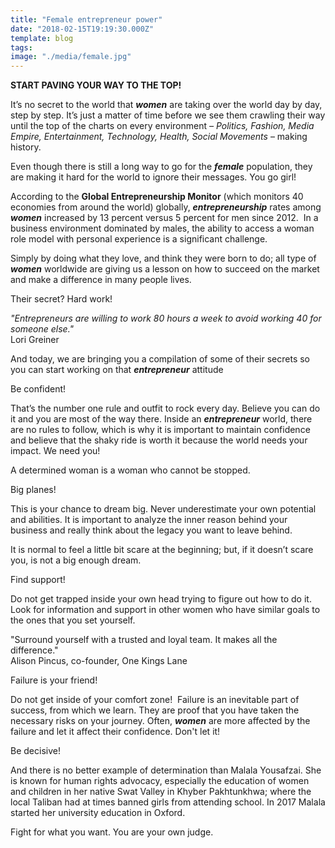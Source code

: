 ```yaml
---
title: "Female entrepreneur power"
date: "2018-02-15T19:19:30.000Z"
template: blog
tags:
image: "./media/female.jpg"
---
```


**START PAVING YOUR WAY TO THE TOP!**

It’s no secret to the world that **_women_** are taking over the world day by day, step by step. It’s just a matter of time before we see them crawling their way until the top of the charts on every environment _– Politics, Fashion, Media Empire, Entertainment, Technology, Health, Social Movements_ – making history. 

Even though there is still a long way to go for the **_female_** population, they are making it hard for the world to ignore their messages. You go girl! 

According to the **Global Entrepreneurship Monitor** (which monitors 40 economies from around the world) globally, **_entrepreneurship_** rates among **_women_** increased by 13 percent versus 5 percent for men since 2012.  In a business environment dominated by males, the ability to access a woman role model with personal experience is a significant challenge.

Simply by doing what they love, and think they were born to do; all type of **_women_** worldwide are giving us a lesson on how to succeed on the market and make a difference in many people lives. 

Their secret? Hard work!

<block-quote>_"Entrepreneurs are willing to work 80 hours a week to avoid working 40 for someone else."_  
Lori Greiner</block-quote>

And today, we are bringing you a compilation of some of their secrets so you can start working on that **_entrepreneur_** attitude

<title-4>Be confident!<title-4>

That’s the number one rule and outfit to rock every day. Believe you can do it and you are most of the way there. Inside an **_entrepreneur_** world, there are no rules to follow, which is why it is important to maintain confidence and believe that the shaky ride is worth it because the world needs your impact. We need you! 

A determined woman is a woman who cannot be stopped.

<title-4>Big planes!<title-4>

This is your chance to dream big. Never underestimate your own potential and abilities. It is important to analyze the inner 
reason behind your business and really think about the legacy you want to leave behind. 

It is normal to feel a little bit scare at the beginning; but, if it doesn’t scare you, is not a big enough dream.

<title-4>Find support!<title-4>

Do not get trapped inside your own head trying to figure out how to do it. Look for information and support in other women who have similar goals to the ones that you set yourself.

<block-quote>"Surround yourself with a trusted and loyal team. It makes all the difference."  
Alison Pincus, co-founder, One Kings Lane</block-quote>

<title-4>Failure is your friend!<title-4>

Do not get inside of your comfort zone!  Failure is an inevitable part of success, from which we learn. They are proof that you have taken the necessary risks on your journey. Often, **_women_** are more affected by the failure and let it affect their confidence. Don't let it!

<title-4>Be decisive!<title-4>

And there is no better example of determination than Malala Yousafzai. She is known for human rights advocacy, especially the education of women and children in her native Swat Valley in Khyber Pakhtunkhwa; where the local Taliban had at times banned girls from attending school. In 2017 Malala started her university education in Oxford. 

Fight for what you want. You are your own judge.  